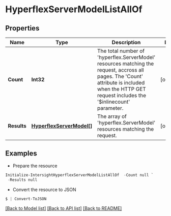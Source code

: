 # HyperflexServerModelListAllOf
## Properties

Name | Type | Description | Notes
------------ | ------------- | ------------- | -------------
**Count** | **Int32** | The total number of &#39;hyperflex.ServerModel&#39; resources matching the request, accross all pages. The &#39;Count&#39; attribute is included when the HTTP GET request includes the &#39;$inlinecount&#39; parameter. | [optional] 
**Results** | [**HyperflexServerModel[]**](HyperflexServerModel.md) | The array of &#39;hyperflex.ServerModel&#39; resources matching the request. | [optional] 

## Examples

- Prepare the resource
```powershell
Initialize-IntersightHyperflexServerModelListAllOf  -Count null `
 -Results null
```

- Convert the resource to JSON
```powershell
$ | Convert-ToJSON
```

[[Back to Model list]](../README.md#documentation-for-models) [[Back to API list]](../README.md#documentation-for-api-endpoints) [[Back to README]](../README.md)

